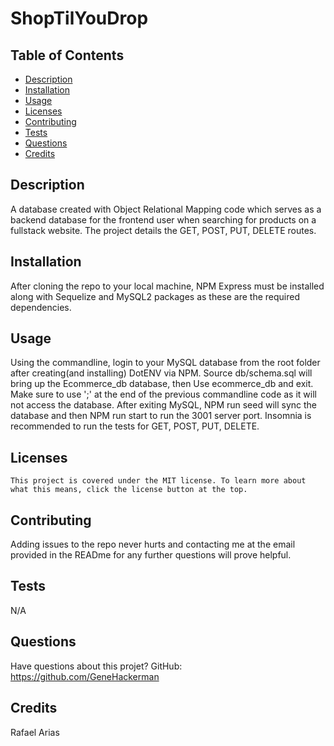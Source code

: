 # ShopTilYouDrop
  
  

  ## Table of Contents
  * [Description](#description)
  * [Installation](#installation)
  * [Usage](#usage)
  * [Licenses](#licenses)
  * [Contributing](#contributing)
  * [Tests](#tests)
  * [Questions](#questions)
  * [Credits](#credits)
  
  ## Description
  A database created with Object Relational Mapping code which serves as a backend database for the frontend user when searching for products on a fullstack website. The project details the GET, POST, PUT, DELETE routes.

  ## Installation
  After cloning the repo to your local machine, NPM Express must be installed along with Sequelize and MySQL2 packages as these are the required dependencies. 

  ## Usage
  Using the commandline, login to your MySQL database from the root folder after creating(and installing) DotENV via NPM. Source db/schema.sql will bring up the Ecommerce_db database, then Use ecommerce_db and exit. Make sure to use ';' at the end of the previous commandline code as it will not access the database. After exiting MySQL, NPM run seed will sync the database and then NPM run start to run the 3001 server port. Insomnia is recommended to run the tests for GET, POST, PUT, DELETE. 

  ## Licenses
    This project is covered under the MIT license. To learn more about what this means, click the license button at the top.

  ## Contributing
  Adding issues to the repo never hurts and contacting me at the email provided in the READme for any further questions will prove helpful.

  ## Tests
  N/A

  ## Questions
  Have questions about this projet?
  GitHub: https://github.com/GeneHackerman

  ## Credits
  Rafael Arias
  
  